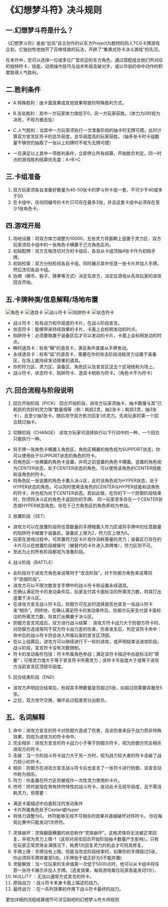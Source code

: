 # 《幻想梦斗符》决斗规则

## 一.幻想梦斗符是什么？
  《幻想梦斗符》是由“丝风”自主创作的以东方Project为题材的同人TCG卡牌游戏企划，它独创性地抛开了召唤怪兽的玩法，开辟了“集换式符卡决斗游戏”的先河。

   在本作中，您可以选择一位或多位广受欢迎的东方角色，通过搭配组合她们所对应的独特符卡、技能，动用操作技巧与战术布局击破对手，或以华丽的命中动作的积累取得人气胜利。

## 二.胜利条件
- A.特殊胜利：由卡面效果或其他效果导致的特殊胜利方式。
- B.击坠胜利：其中一方玩家体力值低于0，另一方玩家获胜。（体力为0时视为决死，不视为被击坠）
- C.人气胜利：当其中一方玩家须执行一次准备阶段的抽卡时无牌可摸。此时计算双方宣言区符卡的总华丽度，总华丽度高的玩家获胜。（抽多张卡时卡组数量不够但仍抽取了一张以上的牌时不视为无牌可摸）


- 一旦满足以上其中一项胜利条件，立即停止所有结算，开始胜负判定。同一时点的游戏胜利结算优先度：A>B>C

## 三.卡组准备
1.  双方玩家须各自准备好数量为40-50张卡的梦斗符卡组一套，不可少于40或多于50.
2. 	在卡组中，任何同编号的卡片只可存在最多3张，并且这套卡组中必须存在至少1张角色卡。

## 四.游戏开局
1. 场地设置：将双方体力调整为10000，五张灵力背面朝上竖置于灵力区，双方玩家须将卡组中的一张角色卡横置于己方角色区内。
2. 初始配牌：双方互相洗切对方的卡组后，各自从卡组顶抽4张卡作为初始手牌。
3. 初始检索：双方分别检视各自卡组，同时展示其中任意一张卡片并加入手牌，然后洗切各自卡组。
4. 协商（硬币、骰子、猜拳等方式）决定先攻方，决定后游戏从先攻玩家的进攻回合开始。

## 五.卡牌种类/信息解释/场地布置

![角色卡](https://dn-ceDX6uor.qbox.me/754a34669ac8a6cd4ba7.jpg)
![道具卡](https://dn-ceDX6uor.qbox.me/d9f90b65ddfa5f246138.jpg)
![战斗符卡](https://dn-ceDX6uor.qbox.me/67257daf24d7539b02ab.jpg)
![陷阱符卡](https://dn-ceDX6uor.qbox.me/1d441ed6e935610b327e.jpg)
![状态符卡](https://dn-ceDX6uor.qbox.me/0fcb797bc1e86623117b.jpg)

- 战斗符卡：标有战力和华丽度的卡片，在战斗阶段宣言。
- 状态符卡：能够带来持续效果的卡片，卡面上会标明发动的时点。
- 陷阱符卡：必须要暗置于装备区后才可以发动的卡片，卡面上会标明发动的时点。
- 瞬时道具卡：标有“瞬”的道具卡，满足条件直接从手牌发动。
- 永续道具卡：标有“延”的道具卡，需要在你的攻击阶段消耗灵力设置于装备区，在场上能持续发动效果的道具。
- 你的符力区、灵力区、装备区、角色区以及宣言区这五个区域统称为场上。
- 战斗符卡、状态符卡、陷阱符卡、道具卡统称为符卡。（角色卡不为符卡）


## 六.回合流程与阶段说明
1. 回合开始阶段（PICK）
回合开始阶段，进攻方玩家须抽卡，抽卡数量与其“已耗损的完好的灵力珠”数量相等（例：耗损2灵，抽2张卡；耗损3灵，抽3张卡），且至少抽1张卡。随后攻守双方依次回复1点灵力。先攻玩家的第一个回合跳过抽卡。

2. 切换阶段（CHANGE）
进攻方玩家可选择执行以下行动中的一种，一个回合只能执行一种。
-  将手牌一张角色卡横置入角色区，角色区横置的角色视为SUPPORT状态，你可以使用处于SUPPORT状态的角色的符卡。
- 将角色区一张横置的角色卡竖置，并将之前竖置的角色卡横置。竖置的角色视为CENTER状态，处于CENTER状态的角色，可以使用该角色的CENTER技能和该角色的符卡。
- 将角色区一张竖置的角色卡置入决斗区，此时该角色视为HYPER状态，处于HYPER状态的角色，可以同时使用该角色的CENTER与HYPER技能和该角色的符卡，并也视为处于CENTER状态。若如此做，在你的下一个防御阶段结束时，你须将决斗区的角色卡返回你的手牌。
同一玩家至多存在一个CENTER状态或HYPER状态角色。存在于己方角色区的角色即视为参战。

3. 放置阶段（SET）
- 进攻方可以在放置阶段将任意数量的手牌暗置入符力区或将手牌中的任意数量的陷阱符卡暗置于装备区。装备区上限为2，符力区上限为5。
- 玩家在游戏过程中，可弃置符力区卡片视作消耗等量的灵力；装备区已存在的卡片可以在放置阶段被替代（被替代的卡片进入弃牌堆），符力区则不可。
- 至此为止的所有阶段都视为准备阶段。

4. 战斗阶段（BATTLE）
- 此阶段对于进攻方角色来说等同于“攻击阶段”，对于防御方角色来说等同于“防御阶段”。
- 进攻方可以不限次数宣言手牌中的战斗符卡和设置永续道具。
- 在确认满足符卡的发动条件后，玩家支付其卡面标注的所需灵力数，将其打出竖置于决斗区。
- 在进攻方宣言战斗符卡后，防御方可在此时选择是否也宣言一张战斗符卡来“相杀”。同样地，在确认满足符卡的发动条件后，防御方玩家支付其卡面标注的所需灵力数，将其打出横置于决斗区。
- 防御方宣言完成后，双方进行战斗结算：
进攻方符卡战力大于防御方符卡时，对防御方造成等同于双方符卡战力差的伤害，伤害发生后，判定该符卡命中：命中后的战斗符卡将会进入所属玩家的宣言区顶部。
- 在以上结算后，进攻方可以继续进行下一轮的进攻，或声明结束该进攻阶段。
战斗阶段，宣言符卡没有次数限制。
- 符卡的发动条件包括：符卡所属角色参战；满足该符卡描述中白底标注的“需要”；可用灵力值大于等于宣言符卡所需灵力；该符卡华丽度大于或等于进攻方当前宣言区顶部华丽度。

5. 回合结束阶段（END）
- 进攻方声明回合结束后，检视其手牌数量是否超过5张，如超过则需要弃置至5张。
- 之后，双方攻守交换，循环此过程直至分出胜负。

## 五、名词解释
1. 命中：进攻方宣言的符卡对防御方造成了伤害，且该伤害来自于战力而非特殊效果，则视为进攻方的符卡命中。
2. 完全相杀：进攻方宣言的符卡战力小于等于防御方符卡，视为防御方完全相杀进攻方的符卡。
3. 击破：当一方的战斗符卡战力大于另一方时，视为战力较大者的符卡击破了战力较小的符卡。
4. 相杀：防御方在进攻方宣言战斗符卡后也宣言了一张符卡进行防御，该宣言动作称为相杀。
5. 符力：你盖置在符力区将被视作一次性灵力使用的卡片。
6. 终符：终符是指在带有终符特性的战斗符卡，发动此卡无视华丽度，且不需消耗灵力，但需要：
- 满足卡面描述中白底标注的发动条件
- 卡片所属角色处于Center或Hyper
- 将体力调整为0。
终符能够无视不可相杀的效果并直接破坏对阵符卡。
你在每局比赛中只能发动1次终符。
7. 灵珠崩坏：灵珠翻面横置的状态称作“灵珠崩坏”。这格灵珠将无法被正常回复，并视为灵力上限-1（这将对进攻回合开始阶段抽卡数量产生影响）。只有在玩家正常灵珠全满情况下，耗费1次回复灵力的机会才可将其修复。
8. 手牌上限：手牌没有上限。但是当攻击阶段结束时，如果你的手牌超过5张，你必须将手牌弃置至5张。(手牌低于或正好为5不能弃置)
9. 灵能解放：当一位玩家的生命值第一次低于5000点时，他可以从卡组中将任意一张符卡展示并加入手牌。（选发效果，每局游戏每位玩家各能发动1次）。
10. NULLITY ：无法以通常方式宣言的符卡。
11. 原始战力 ：战斗符卡本身卡面上描述的战力。
12. 最终战力 ：在一系列效果的作用下战斗符卡最终的战力。


更加详细的流程结算细节可详见贴吧的幻想梦斗符大师规则
